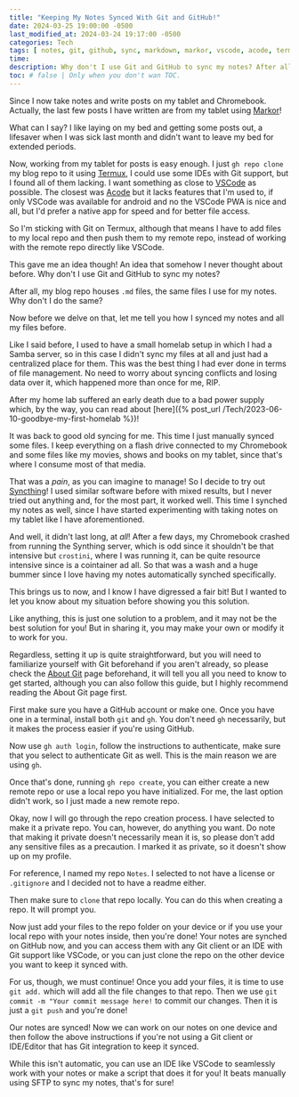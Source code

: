 ```yaml
---
title: "Keeping My Notes Synced With Git and GitHub!"
date: 2024-03-25 19:00:00 -0500
last_modified_at: 2024-03-24 19:17:00 -0500
categories: Tech
tags: [ notes, git, github, sync, markdown, markor, vscode, acode, termux, syncthing, sftp, ssh, command-line, crostini, chromeos, android ]
time: 
description: Why don't I use Git and GitHub to sync my notes? After all, my blog repo houses .md files, the same files I use for my notes. Why don't I do the same? Now before we delve upon that let me tell you how I synced my notes and all my files before.
toc: # false | Only when you don't wan TOC.  
---
```

Since I now take notes and write posts on my tablet and Chromebook. Actually, the last few posts I have written are from my tablet using [Markor](https://github.com/gsantner/markor)!

What can I say? I like laying on my bed and getting some posts out, a lifesaver when I was sick last month and didn't want to leave my bed for extended periods.

Now, working from my tablet for posts is easy enough. I just `gh repo clone` my blog repo to it using [Termux](https://termux.dev/en/), I could use some IDEs with Git support, but I found all of them lacking. I want something as close to [VSCode](https://code.visualstudio.com/) as possible. The closest was [Acode](https://acode.app/) but it lacks features that I'm used to, if only VSCode was available for android and no the VSCode PWA is nice and all, but I'd prefer a native app for speed and for better file access.

So I'm sticking with Git on Termux, although that means I have to add files to my local repo and then push them to my remote repo, instead of working with the remote repo directly like VSCode.

This gave me an idea though! An idea that somehow I never thought about before. Why don't I use Git and GitHub to sync my notes?

After all, my blog repo houses `.md` files, the same files I use for my notes. Why don't I do the same?

Now before we delve on that, let me tell you how I synced my notes and all my files before.

Like I said before, I used to have a small homelab setup in which I had a Samba server, so in this case I didn't sync my files at all and just had a centralized place for them. This was the best thing I had ever done in terms of file management. No need to worry about syncing conflicts and losing data over it, which happened more than once for me, RIP.

After my home lab suffered an early death due to a bad power supply which, by the way, you can read about [here]({% post_url /Tech/2023-06-10-goodbye-my-first-homelab %})!

It was back to good old syncing for me. This time I just manually synced some files. I keep everything on a flash drive connected to my Chromebook and some files like my movies, shows and books on my tablet, since that's where I consume most of that media.

That was a *pain*, as you can imagine to manage! So I decide to try out [Syncthing](https://syncthing.net/)! I used similar software before with mixed results, but I never tried out anything and, for the most part, it worked well. This time I synched my notes as well, since I have started experimenting with taking notes on my tablet like I have aforementioned.

And well, it didn't last long, at *all*! After a few days, my Chromebook crashed from running the Synthing server, which is odd since it shouldn't be that intensive but `crostini`, where I was running it, can be quite resource intensive since is a cointainer ad all. So that was a wash and a huge bummer since I love having my notes automatically synched specifically.

This brings us to now, and I know I have digressed a fair bit! But I wanted to let you know about my situation before showing you this solution.

Like anything, this is just one solution to a problem, and it may not be the best solution for you! But in sharing it, you may make your own or modify it to work for you.

Regardless, setting it up is quite straightforward, but you will need to familiarize yourself with Git beforehand if you aren't already, so please check the [About Git](https://docs.github.com/en/get-started/using-git/about-git) page beforehand, it will tell you all you need to know to get started, although you can also follow this guide, but I highly recommend reading the About Git page first.

First make sure you have a GitHub account or make one. Once you have one in a terminal, install both `git` and `gh`. You don't need `gh` necessarily, but it makes the process easier if you're using GitHub.

Now use `gh auth login`, follow the instructions to authenticate, make sure that you select to authenticate Git as well. This is the main reason we are using `gh`.

Once that's done, running `gh repo create`, you can either create a new remote repo or use a local repo you have initialized. For me, the last option didn't work, so I just made a new remote repo.

Okay, now I will go through the repo creation process. I have selected to make it a private repo. You can, however, do anything you want. Do note that making it private doesn't necessarily mean it is, so please don't add any sensitive files as a precaution. I marked it as private, so it doesn't show up on my profile.

For reference, I named my repo `Notes`. I selected to not have a license or `.gitignore` and I decided not to have a readme either.

Then make sure to `clone` that repo locally. You can do this when creating a repo. It will prompt you.

Now just add your files to the repo folder on your device or if you use your local repo with your notes inside, then you're done! Your notes are synched on GitHub now, and you can access them with any Git client or an IDE with Git support like VSCode, or you can just clone the repo on the other device you want to keep it synced with.

For us, though, we must continue! Once you add your files, it is time to use `git add.` which will add all the file changes to that repo. Then we use `git commit -m "Your commit message here!` to commit our changes. Then it is just a `git push` and you're done!

Our notes are synced! Now we can work on our notes on one device and then follow the above instructions if you're not using a Git client or IDE/Editor that has Git integration to keep it synced.

While this isn't automatic, you can use an IDE like VSCode to seamlessly work with your notes or make a script that does it for you! It beats manually using SFTP to sync my notes, that's for sure!
